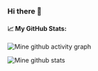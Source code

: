 ### Hi there 👋

<!--
**milanhirapra/milanhirapra** is a ✨ _special_ ✨ repository because its `README.md` (this file) appears on your GitHub profile.

Here are some ideas to get you started:

- 🔭 I’m currently working on ...
- 🌱 I’m currently learning ...
- 👯 I’m looking to collaborate on ...
- 🤔 I’m looking for help with ...
- 💬 Ask me about ...
- 📫 How to reach me: ...
- 😄 Pronouns: ...
- ⚡ Fun fact: ...


![Mine github stats](https://github-readme-stats.vercel.app/api?username=milanhirapra&include_all_commits=true&count_private=true&show_icons=true&theme=synthwave&layout=default&hide=stars,contribs)
-->

#### 📈 My GitHub Stats:
![Mine github activity graph](https://activity-graph.herokuapp.com/graph?username=milanhirapra&theme=gotham&hide_border=true)

![Mine github stats](https://github-readme-stats.vercel.app/api?username=milanhirapra&include_all_commits=true&count_private=true&show_icons=true&theme=synthwave&layout=default&hide=stars,contribs)

